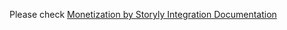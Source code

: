 Please check [Monetization by Storyly Integration Documentation](https://docs.storyly.io/docs/monetization-react-native)